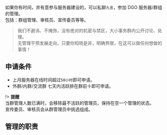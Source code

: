 <!-- other/joinManagement -->

如果你有时间，并有意参与服务器建设的，可以私聊`九言`，参加 DGO 服务器/群组的管理。</br>
包括：群组管理、审核员、宣传委员等等。

> 我们不避讳、不掩饰，没有绝对的机密与禁区，大小事务群内公开讨论、处理。</br>
> 无管理干预发展走向，只要你知晓是非，明确界限，在这可以做任何想做的事情！

## 申请条件

- 上月服务器在线时间超过`50小时`即可申请。
- 外群/内群/交流群 七天内活跃排在群前十即可申请。

!> **提醒**</br>
当群管理人数已满时，会移除最不活跃的管理员，保持在空一个管理的状态。</br>
宣传委员、审核员会从群管理员中挑选组成。

## 管理的职责

<!-- 在 DGO 群内的管理在以下情况发生时有移除并通知持有后台的管理拉黑该玩家的权利与义务： 1.玩家自己退【DGO 内/外服 玩家群】时，拉黑该玩家。 2.玩家在群里违反群规、破坏 DGO 群聊环境时，视情况禁言、移除、拉黑该玩家。 3.有确凿证据证明某玩家违反服务器规章制度如：盗窃、开挂、蓄意杀人、刷物品。 4.在 DGworld，但并未填写群在线文档【DGworld 玩家账号-注册普查】。拉黑该玩家。
若是似是而非的情况，在私聊本人，查证后再定性。
若态度恶劣，不正面回应质疑，例如失踪若干小时，转移话题或者无法给出自证证据，在游戏里但是不回应等等，则直接拉黑。 -->
